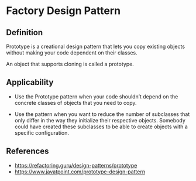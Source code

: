 # Factory Design Pattern
## Definition
Prototype is a creational design pattern that lets you copy existing objects without making your code dependent on 
their classes.

An object that supports cloning is called a prototype.


## Applicability
- Use the Prototype pattern when your code shouldn’t depend on the concrete classes of objects that you need to copy.

- Use the pattern when you want to reduce the number of subclasses that only differ in the way they initialize their 
respective objects. Somebody could have created these subclasses to be able to create objects with a specific 
configuration.

## References
- https://refactoring.guru/design-patterns/prototype
- https://www.javatpoint.com/prototype-design-pattern

